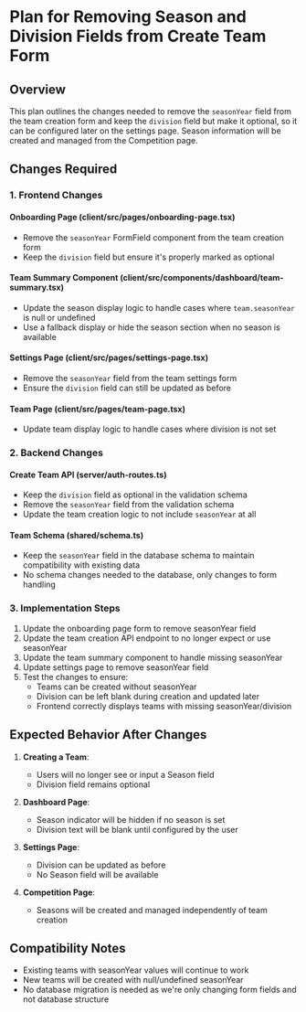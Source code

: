# Plan for Removing Season and Division Fields from Create Team Form

## Overview
This plan outlines the changes needed to remove the `seasonYear` field from the team creation form and keep the `division` field but make it optional, so it can be configured later on the settings page. Season information will be created and managed from the Competition page.

## Changes Required

### 1. Frontend Changes

#### Onboarding Page (client/src/pages/onboarding-page.tsx)
- Remove the `seasonYear` FormField component from the team creation form
- Keep the `division` field but ensure it's properly marked as optional

#### Team Summary Component (client/src/components/dashboard/team-summary.tsx)
- Update the season display logic to handle cases where `team.seasonYear` is null or undefined 
- Use a fallback display or hide the season section when no season is available

#### Settings Page (client/src/pages/settings-page.tsx)
- Remove the `seasonYear` field from the team settings form
- Ensure the `division` field can still be updated as before

#### Team Page (client/src/pages/team-page.tsx)
- Update team display logic to handle cases where division is not set

### 2. Backend Changes

#### Create Team API (server/auth-routes.ts)
- Keep the `division` field as optional in the validation schema
- Remove the `seasonYear` field from the validation schema
- Update the team creation logic to not include `seasonYear` at all

#### Team Schema (shared/schema.ts)
- Keep the `seasonYear` field in the database schema to maintain compatibility with existing data
- No schema changes needed to the database, only changes to form handling

### 3. Implementation Steps

1. Update the onboarding page form to remove seasonYear field
2. Update the team creation API endpoint to no longer expect or use seasonYear
3. Update the team summary component to handle missing seasonYear
4. Update settings page to remove seasonYear field
5. Test the changes to ensure:
   - Teams can be created without seasonYear
   - Division can be left blank during creation and updated later
   - Frontend correctly displays teams with missing seasonYear/division

## Expected Behavior After Changes

1. **Creating a Team**:
   - Users will no longer see or input a Season field
   - Division field remains optional

2. **Dashboard Page**:
   - Season indicator will be hidden if no season is set
   - Division text will be blank until configured by the user

3. **Settings Page**:
   - Division can be updated as before
   - No Season field will be available

4. **Competition Page**:
   - Seasons will be created and managed independently of team creation

## Compatibility Notes

- Existing teams with seasonYear values will continue to work
- New teams will be created with null/undefined seasonYear
- No database migration is needed as we're only changing form fields and not database structure